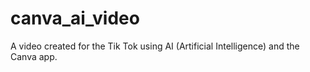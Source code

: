 # canva_ai_video
A video created for the Tik Tok using AI (Artificial Intelligence) and the Canva app.
